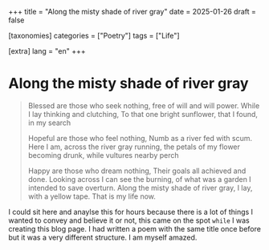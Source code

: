 +++
title = "Along the misty shade of river gray"
date = 2025-01-26
draft = false

[taxonomies]
categories = ["Poetry"]
tags = ["Life"]

[extra]
lang = "en"
+++

# Along the misty shade of river gray

> Blessed are those who seek nothing,
> free of will and will power.
> While I lay thinking and clutching,
> To that one bright sunflower, that I found,
> in my search
>
> Hopeful are those who feel nothing,
> Numb as a river fed with scum.
> Here I am, across the river gray running,
> the petals of my flower becoming drunk,
> while vultures nearby perch
> 
> Happy are those who dream nothing,
> Their goals all achieved and done.
> Looking across I can see the burning, of what
> was a garden I intended to save overturn.
> Along the misty shade of river gray,
> I lay, with a yellow tape.
> That is my life now.

I could sit here and anaylse this for hours because there is a lot of things I wanted to convey and believe it or not, this came on the spot `while` I was creating this blog page. I had written a poem with the same title once before but it was a very different structure. I am myself amazed.